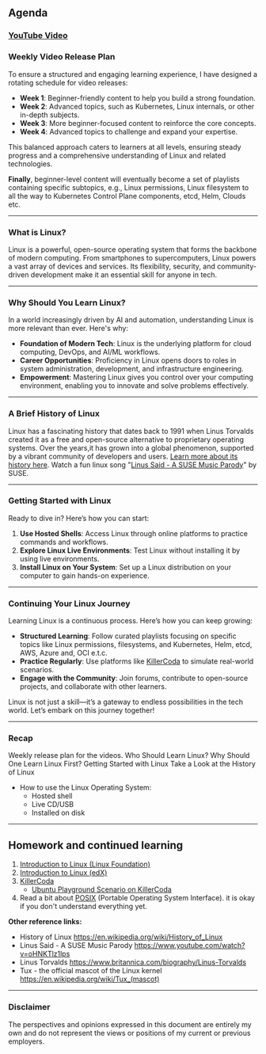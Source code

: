 ## Agenda
### [YouTube Video](https://www.youtube.com/watch?v=XMQlhPtPryo)
### Weekly Video Release Plan
To ensure a structured and engaging learning experience, I have designed a rotating schedule for video releases:
- **Week 1**: Beginner-friendly content to help you build a strong foundation.
- **Week 2**: Advanced topics, such as Kubernetes, Linux internals, or other in-depth subjects.
- **Week 3**: More beginner-focused content to reinforce the core concepts.
- **Week 4**: Advanced topics to challenge and expand your expertise.

This balanced approach caters to learners at all levels, ensuring steady progress and a comprehensive understanding of Linux and related technologies.

**Finally**, beginner-level content will eventually become a set of playlists containing specific subtopics, e.g., Linux permissions, Linux filesystem to all the way to Kubernetes Control Plane components, etcd, Helm, Clouds etc.

---

### What is Linux?

Linux is a powerful, open-source operating system that forms the backbone of modern computing. From smartphones to supercomputers, Linux powers a vast array of devices and services. Its flexibility, security, and community-driven development make it an essential skill for anyone in tech.

---
### Why Should You Learn Linux?
In a world increasingly driven by AI and automation, understanding Linux is more relevant than ever. Here's why:
- **Foundation of Modern Tech**: Linux is the underlying platform for cloud computing, DevOps, and AI/ML workflows.
- **Career Opportunities**: Proficiency in Linux opens doors to roles in system administration, development, and infrastructure engineering.
- **Empowerment**: Mastering Linux gives you control over your computing environment, enabling you to innovate and solve problems effectively.
---

### A Brief History of Linux

Linux has a fascinating history that dates back to 1991 when Linus Torvalds created it as a free and open-source alternative to proprietary operating systems. Over the years,it has grown into a global phenomenon, supported by a vibrant community of developers and users. [Learn more about its history here](https://en.wikipedia.org/wiki/History_of_Linux). Watch a fun linux song "[Linus Said - A SUSE Music Parody](https://www.youtube.com/watch?v=oHNKTlz1lps)" by SUSE.

---
### Getting Started with Linux
Ready to dive in? Here’s how you can start:
1. **Use Hosted Shells**: Access Linux through online platforms to practice commands and workflows.
2. **Explore Linux Live Environments**: Test Linux without installing it by using live environments.
3. **Install Linux on Your System**: Set up a Linux distribution on your computer to gain hands-on experience.
---
### Continuing Your Linux Journey
Learning Linux is a continuous process. Here’s how you can keep growing:
- **Structured Learning**: Follow curated playlists focusing on specific topics like Linux permissions, filesystems, and Kubernetes, Helm, etcd, AWS, Azure and, OCI e.t.c.
- **Practice Regularly**: Use platforms like [KillerCoda](https://killercoda.com/) to simulate real-world scenarios.
- **Engage with the Community**: Join forums, contribute to open-source projects, and collaborate with other learners.

Linux is not just a skill—it’s a gateway to endless possibilities in the tech world. Let’s embark on this journey together!

---
### Recap

Weekly release plan for the videos.
Who Should Learn Linux?
Why Should One Learn Linux First?
Getting Started with Linux
Take a Look at the History of Linux
- How to use the Linux Operating System:
    - Hosted shell
    - Live CD/USB
    - Installed on disk  


---

## Homework and continued learning

1. [Introduction to Linux (Linux Foundation)](https://training.linuxfoundation.org/training/introduction-to-linux/)
2. [Introduction to Linux (edX)](https://www.edx.org/learn/linux/the-linux-foundation-introduction-to-linux)
3. [KillerCoda](https://killercoda.com/)
     - [Ubuntu Playground Scenario on KillerCoda](https://killercoda.com/playgrounds/scenario/ubuntu)
4. Read a bit about [POSIX](https://www.quobyte.com/storage-explained/posix-filesystem/) (Portable Operating System Interface). it is okay if you don't understand everything yet.


**Other reference links:**
 - History of Linux  https://en.wikipedia.org/wiki/History_of_Linux
- Linus Said - A SUSE Music Parody https://www.youtube.com/watch?v=oHNKTlz1lps
- Linus Torvalds https://www.britannica.com/biography/Linus-Torvalds
- Tux - the official mascot of the Linux kernel https://en.wikipedia.org/wiki/Tux_(mascot)

---
### Disclaimer
The perspectives and opinions expressed in this document are entirely my own and do not represent the views or positions of my current or previous employers.
